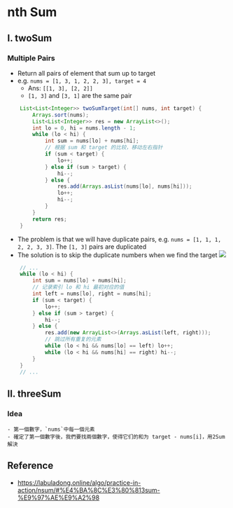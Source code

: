 # nth Sum

## I. twoSum
### Multiple Pairs
- Return all pairs of element that sum up to target
- e.g. `nums = [1, 3, 1, 2, 2, 3], target = 4`
    - Ans: `[[1, 3], [2, 2]]`
    - `[1, 3]` and `[3, 1]` are the same pair

```java
    List<List<Integer>> twoSumTarget(int[] nums, int target) {
        Arrays.sort(nums);
        List<List<Integer>> res = new ArrayList<>();
        int lo = 0, hi = nums.length - 1;
        while (lo < hi) {
            int sum = nums[lo] + nums[hi];
            // 根据 sum 和 target 的比较，移动左右指针
            if (sum < target) {
                lo++;
            } else if (sum > target) {
                hi--;
            } else {
                res.add(Arrays.asList(nums[lo], nums[hi]));
                lo++;
                hi--;
            }
        }
        return res;
    }
```
- The problem is that we will have duplicate pairs, e.g. `nums = [1, 1, 1, 2, 2, 3, 3]`. The `[1, 3]` pairs are duplicated
- The solution is to skip the duplicate numbers when we find the target
![](https://labuladong.online/algo/images/nSum/1.jpeg)

```java
    // ...
    while (lo < hi) {
        int sum = nums[lo] + nums[hi];
        // 记录索引 lo 和 hi 最初对应的值
        int left = nums[lo], right = nums[hi];
        if (sum < target) {
            lo++;   
        } else if (sum > target) {
            hi--;
        } else {
            res.add(new ArrayList<>(Arrays.asList(left, right)));
            // 跳过所有重复的元素
            while (lo < hi && nums[lo] == left) lo++;
            while (lo < hi && nums[hi] == right) hi--;
        }
    }
    // ...
```

## II. threeSum
### Idea
    - 第一個數字，`nums`中每一個元素
    - 確定了第一個數字後，我們要找兩個數字，使得它们的和为 target - nums[i]，用2Sum 解決


## Reference
- https://labuladong.online/algo/practice-in-action/nsum/#%E4%BA%8C%E3%80%813sum-%E9%97%AE%E9%A2%98